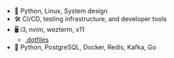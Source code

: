 - 🚀 Python, Linux, System design
- 🛠️ CI/CD, testing infrastructure, and developer tools
- 🖥️ i3, nvim, wezterm, x11
    - [.dotfiles](https://github.com/Jakub3628800/dots)
- 🐳 Python, PostgreSQL, Docker, Redis, Kafka, Go
